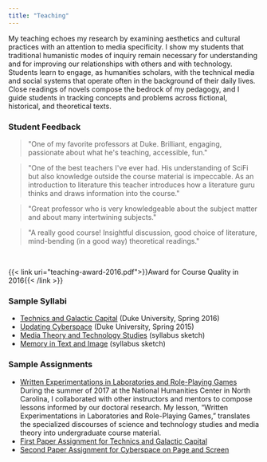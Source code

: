 ```yaml
---
title: "Teaching"
---
```

My teaching echoes my research by examining aesthetics and cultural practices with an
attention to media specificity. I show my students that traditional humanistic modes of inquiry
remain necessary for understanding and for improving our relationships with others and with
technology. Students learn to engage, as humanities scholars, with the technical media and social
systems that operate often in the background of their daily lives. Close readings of novels compose
the bedrock of my pedagogy, and I guide students in tracking concepts and problems across
fictional, historical, and theoretical texts.

### Student Feedback

> "One of my favorite professors at Duke. Brilliant, engaging, passionate about what he's teaching, accessible, fun."

> "One of the best teachers I've ever had. His understanding of SciFi but also knowledge outside the course material is impeccable. As an introduction to literature this teacher introduces how a literature guru thinks and draws information into the course."

> "Great professor who is very knowledgeable about the subject matter and about many intertwining subjects."

> "A really good course! Insightful discussion, good choice of literature, mind-bending (in a good way) theoretical readings."  

<br>

{{< link uri="teaching-award-2016.pdf">}}Award for Course Quality in 2016{{< /link >}}

### Sample Syllabi
<ul>
  <li>
    <a href="Galactic-Capital-syllabus.pdf" title="Technics and Galactic Capital (Spring 2016)" target="_blank">Technics and Galactic Capital</a> (Duke University, Spring 2016)
  </li>
  <li>
    <a href="Updating-Cyberspace.pdf" title="Updating Cyberspace" target="_blank">Updating Cyberspace</a> (Duke University, Spring 2015)
  </li>
  <li>
    <a href="Media-Theory-and-Technology-Studies.pdf" title="Media Theory and Technology Studies" target="_blank">Media Theory and Technology Studies</a> (syllabus sketch)
  </li>
  <li>
    <a href="Memory-in-Text-and-Image.pdf" title="Memory in Text and Image" target="_blank">Memory in Text and Image</a> (syllabus sketch)
  </li>
</ul>

### Sample Assignments

<ul>
  <li><a href="NHC_Lesson.pdf" title="Written Experimentations in Laboratories and Role-Playing Games" target="_blank">Written Experimentations in Laboratories and Role-Playing Games</a>
    <br>
    During the summer of 2017 at the National Humanities Center in North Carolina, I collaborated with other instructors and mentors to compose lessons informed by our doctoral research. My lesson, “Written Experimentations in Laboratories and Role-Playing Games,” translates the specialized discourses of science and technology studies and media theory into undergraduate course material.</li>
  <li><a href="Paper1-Galactic-Capital.pdf" alt="Paper Prompt for Technics and Galactic Capital" target="_blank">First Paper Assignment for Technics and Galactic Capital</a></li>
  <li><a href="Paper2-Cyberspace.pdf" alt="Paper Assignment for Cyberspace" target="_blank">Second Paper Assignment for Cyberspace on Page and Screen</a></li>
</ul>